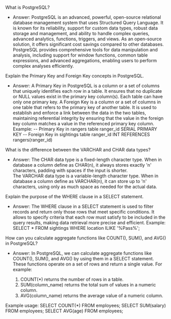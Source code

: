<!-- Problem 1 Answer -->
What is PostgreSQL?
- Answer: PostgreSQL is an advanced, powerful, open-source relational database management system that uses Structured Query Language. It is known for its reliability, support for custom data types, robust data storage and management, and ability to handle complex queries, advanced analytics, functions, triggers, and views. As an open-source solution, it offers significant cost savings compared to other databases. PostgreSQL provides comprehensive tools for data manipulation and analysis, including support for window functions, common table expressions, and advanced aggregations, enabling users to perform complex analyses efficiently.

<!-- Problem 3 Answer -->
Explain the Primary Key and Foreign Key concepts in PostgreSQL.
- Answer:  A Primary Key in PostgreSQL is a column or a set of columns that uniquely identifies each row in a table. It ensures that no duplicate or NULL values exist in the primary key column(s). Each table can have only one primary key.
A Foreign Key is a column or a set of columns in one table that refers to the primary key of another table. It is used to establish and enforce a link between the data in the two tables, maintaining referential integrity by ensuring that the value in the foreign key column matches a value in the referenced primary key column.
Example:
    -- Primary Key in rangers table
    ranger_id SERIAL PRIMARY KEY
    -- Foreign Key in sightings table
    ranger_id INT REFERENCES rangers(ranger_id)


<!-- Problem 4 Answer -->
What is the difference between the VARCHAR and CHAR data types?
- Answer:  The CHAR data type is a fixed-length character type. When in database a column define as CHAR(n), it always stores exactly 'n' characters, padding with spaces if the input is shorter.  
The VARCHAR data type is a variable-length character type. When in database a column define as VARCHAR(n), it can store up to 'n' characters, using only as much space as needed for the actual data.  

<!-- Problem 5 Answer -->
Explain the purpose of the WHERE clause in a SELECT statement.
- Answer: The WHERE clause in a SELECT statement is used to filter records and return only those rows that meet specific conditions. It allows to specify criteria that each row must satisfy to be included in the query results, making data retrieval more precise and efficient.
Example:
    SELECT * FROM sightings WHERE location ILIKE '%Pass%';


<!-- Problem 10 Answer -->
How can you calculate aggregate functions like COUNT(), SUM(), and AVG() in PostgreSQL?
- Answer: In PostgreSQL, we can calculate aggregate functions like COUNT(), SUM(), and AVG() by using them in a SELECT statement. These functions operate on a set of rows and return a single value. For example:

    1) COUNT(*) returns the number of rows in a table.
    2) SUM(column_name) returns the total sum of values in a numeric column.
    3) AVG(column_name) returns the average value of a numeric column.

Example usage:
    SELECT COUNT(*) FROM employees;
    SELECT SUM(salary) FROM employees;
    SELECT AVG(age) FROM employees;
